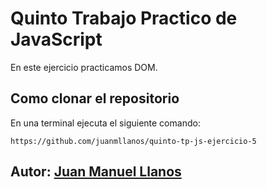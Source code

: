 # Quinto Trabajo Practico de JavaScript

En este ejercicio practicamos DOM.

## Como clonar el repositorio
En una terminal ejecuta el siguiente comando:

```
https://github.com/juanmllanos/quinto-tp-js-ejercicio-5

```

## Autor: [Juan Manuel Llanos](https://github.com/juanmllanos)